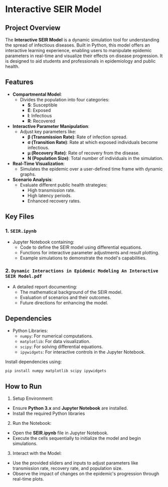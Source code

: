 # Interactive SEIR Model

## Project Overview
The **Interactive SEIR Model** is a dynamic simulation tool for understanding the spread of infectious diseases. Built in Python, this model offers an interactive learning experience, enabling users to manipulate epidemic parameters in real-time and visualize their effects on disease progression. It is designed to aid students and professionals in epidemiology and public health.

## Features
- **Compartmental Model**:
  - Divides the population into four categories:
    - **S**: Susceptible
    - **E**: Exposed
    - **I**: Infectious
    - **R**: Recovered
- **Interactive Parameter Manipulation**:
  - Adjust key parameters like:
    - **β (Transmission Rate)**: Rate of infection spread.
    - **σ (Transition Rate)**: Rate at which exposed individuals become infectious.
    - **μ (Recovery Rate)**: Rate of recovery from the disease.
    - **N (Population Size)**: Total number of individuals in the simulation.
- **Real-Time Visualization**:
  - Simulates the epidemic over a user-defined time frame with dynamic graphs.
- **Scenario Analysis**:
  - Evaluate different public health strategies:
    - High transmission rate.
    - High latency periods.
    - Enhanced recovery rates.

## Key Files
### 1. `SEIR.ipynb`
- Jupyter Notebook containing:
  - Code to define the SEIR model using differential equations.
  - Functions for interactive parameter adjustments and result plotting.
  - Example simulations to demonstrate the model's capabilities.

### 2. `Dynamic Interactions in Epidemic Modeling An Interactive SEIR Model.pdf`
- A detailed report documenting:
  - The mathematical background of the SEIR model.
  - Evaluation of scenarios and their outcomes.
  - Future directions for enhancing the model.

## Dependencies
- Python Libraries:
  - `numpy`: For numerical computations.
  - `matplotlib`: For data visualization.
  - `scipy`: For solving differential equations.
  - `ipywidgets`: For interactive controls in the Jupyter Notebook.

Install dependencies using:
```bash
pip install numpy matplotlib scipy ipywidgets
```
## How to Run

1. Setup Environment:
- Ensure **Python 3.x** and **Jupyter Notebook** are installed.
- Install the required Python libraries
2. Run the Notebook:
  - Open the **SEIR.ipynb** file in Jupyter Notebook.
  - Execute the cells sequentially to initialize the model and begin simulations.
3. Interact with the Model:
- Use the provided sliders and inputs to adjust parameters like transmission rate, recovery rate, and population size.
- Observe the impact of changes on the epidemic's progression through real-time plots.
   
   
